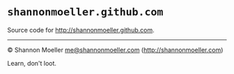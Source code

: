 # `shannonmoeller.github.com`

Source code for http://shannonmoeller.github.com. 

----

© Shannon Moeller <me@shannonmoeller.com> (http://shannonmoeller.com)

Learn, don't loot.
